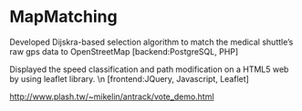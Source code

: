 # MapMatching
Developed Dijskra-based selection algorithm to match the 
medical shuttle’s raw gps data to OpenStreetMap [backend:PostgreSQL, PHP] 

Displayed the speed classification and path 
modification on a HTML5 web by using leaflet library.
\n [frontend:JQuery, Javascript, Leaflet]

http://www.plash.tw/~mikelin/antrack/vote_demo.html
